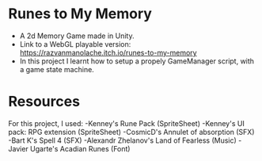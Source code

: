 # Runes to My Memory
- A 2d Memory Game made in Unity.
- Link to a WebGL playable version: https://razvanmanolache.itch.io/runes-to-my-memory
- In this project I learnt how to setup a propely GameManager script, with a game state machine.

# Resources
For this project, I used:
-Kenney's Rune Pack  (SpriteSheet)
-Kenney's UI pack: RPG extension (SpriteSheet)
-CosmicD's  Annulet of absorption (SFX)
-Bart K's Spell 4 (SFX) 
-Alexandr Zhelanov's Land of Fearless (Music)
-Javier Ugarte's Acadian Runes (Font)
